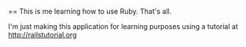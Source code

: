 == This is me learning how to use Ruby. That's all.

I'm just making this application for learning purposes using a tutorial at http://railstutorial.org


